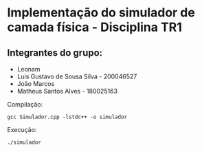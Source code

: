 # Implementação do simulador de camada física - Disciplina TR1

## Integrantes do grupo:

- Leonam
- Luis Gustavo de Sousa Silva - 200046527
- João Marcos
- Matheus Santos Alves - 180025163

Compilação:

```
gcc Simulador.cpp -lstdc++ -o simulador
```

Execução:

```
./simulador
```